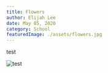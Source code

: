 ```yaml
---
title: Flowers
author: Elijah Lee
date: May 05, 2020
category: School
featuredImage: ./assets/flowers.jpg
---
```

test 

![test](/assets/flowers.jpg "test")
